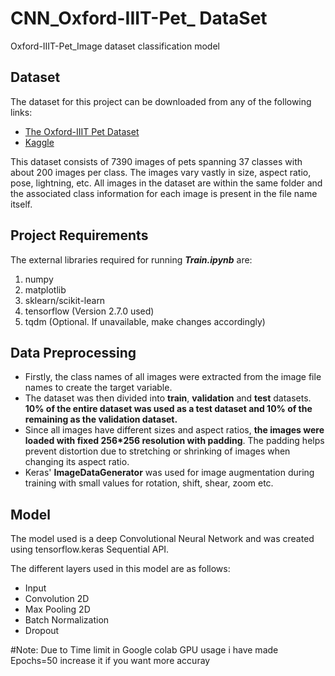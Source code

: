 # CNN_Oxford-IIIT-Pet_ DataSet
Oxford-IIIT-Pet_Image dataset classification model
## Dataset
The dataset for this project can be downloaded from any of the following links:
* [The Oxford-IIIT Pet Dataset](https://www.robots.ox.ac.uk/~vgg/data/pets/)
* [Kaggle](https://www.kaggle.com/tanlikesmath/the-oxfordiiit-pet-dataset)

This dataset consists of 7390 images of pets spanning 37 classes with about 200 images per class. The images vary vastly in size, aspect ratio, pose, lightning, etc. All images in the dataset are within the same folder and the associated class information for each image is present in the file name itself.

## Project Requirements
The external libraries required for running _**Train.ipynb**_ are:
1. numpy
2. matplotlib
3. sklearn/scikit-learn
4. tensorflow (Version 2.7.0 used)
5. tqdm (Optional. If unavailable, make changes accordingly)

## Data Preprocessing

- Firstly, the class names of all images were extracted from the image file names to create the target variable.
- The dataset was then divided into **train**, **validation** and **test** datasets. **10% of the entire dataset was used as a test dataset and 10% of the remaining as the validation dataset.**
- Since all images have different sizes and aspect ratios, **the images were loaded with fixed 256*256 resolution with padding**. The padding helps prevent distortion due to stretching or shrinking of images when changing its aspect ratio.
- Keras' **ImageDataGenerator** was used for image augmentation during training with small values for rotation, shift, shear, zoom etc.

## Model
The model used is a deep Convolutional Neural Network and was created using tensorflow.keras Sequential API.

The different layers used in this model are as follows:
- Input 
- Convolution 2D
- Max Pooling 2D
- Batch Normalization
- Dropout

#Note: Due to Time limit in Google colab GPU usage i have made Epochs=50 increase it if you want more accuray
